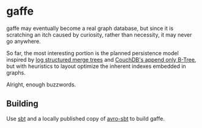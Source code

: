 gaffe
========

gaffe may eventually become a real graph database, but since it is scratching an itch caused
by curiosity, rather than necessity, it may never go anywhere.

So far, the most interesting portion is the planned persistence model inspired by [log
structured merge trees](http://nosqlsummer.org/paper/lsm-tree) and [CouchDB's append only
B-Tree](http://jchrisa.net/drl/_design/sofa/_show/post/CouchDB-Implements-a-Fundamental-Algorithm),
but with heuristics to layout optimize the inherent indexes embedded in graphs.

Alright, enough buzzwords.

Building
--------

Use [sbt](http://code.google.com/p/simple-build-tool/) and a locally published copy of
[avro-sbt](http://github.com/codahale/avro-sbt) to build gaffe.

